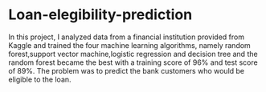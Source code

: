 # Loan-elegibility-prediction
In this project, I analyzed data from a financial institution provided from Kaggle and trained the four machine learning algorithms, namely random forest,support vector machine,logistic regression and decision tree and the random forest became the best with a  training score of 96% and test score of 89%. The problem was to predict the bank customers who would be eligible to the loan.
